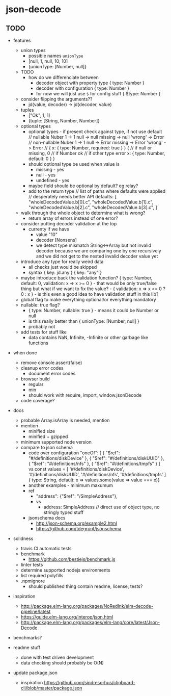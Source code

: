 # json-decode

## TODO

- features
    - union types
        - possible names `unionType`
        - [null, 1, null, 10, 10]
        - {unionType: [Number, null]}
    - TODO
        - how do we differenciate between
            - decoder object with property type { type: Number }
            - decoder with configuration { type: Number }
            - for now we will just use `$` for config stuff { $type: Number }
    - consider flipping the arguments??
        - jd(value, decoder) -> jd(decoder, value)
    - tuples
        - ["Ok", 1, 1]
        - {tuple: [String, Number, Number]}
    - optional types
        - optional types - if present check against type, if not use default
        // nullable
        Nuber
            1 -> 1
            null -> null
            missing -> null
            'wrong' -> Error
        // non-nullable
        Nuber
            1 -> 1
            null -> Error
            missing -> Error
            'wrong' -> Error
        //
        { x: { type: Number, required: true } }
        {
            // if null or missing, 0
            // if Number ok
            // if other type error
            x: { type: Number, default: 0 }
        }
        - should optional type be used when value is
            - missing - yes
            - null - yes
            - undefined - yes
        - maybe field should be optional by default? eg relay?
        - add to the return type
            // list of paths where defaults were applied
            // desperately needs better API
            defaults: [
                "wholeDecodedValue.b[0].c",
                "wholeDecodedValue.b[1].c",
                "wholeDecodedValue.b[2].c",
                "wholeDecodedValue.b[3].c",
            ]
    - walk through the whole object to determine what is wrong?
        - return array of errors instead of one error?
    - consider putting decoder validation at the top
        - currenty if we have
            - value "10"
            - decoder [Nonsens]
            - we detect type mismatch String<->Array but not invalid decoder because we are comparing one by one recursively and we did not get to the nested invalid decoder value yet
    - introduce any type for really weird data
        - all checks just would be skipped
        - syntax
            { key: jd.any }
            { key: "any" }
    - maybe introduce back the validation function?
        { type: Number, default: 0, validation: x => x >= 0 }
            - that would be only true/false thing but what if we want to fix the value?
                - { validation: x => x <= 0 ? 0 : x }
            - is this even a good idea to have validation stuff in this lib?
    - global flag to make everything optional/or everything mandatory
    - nullable: true flag?
        - { type: Number, nullable: true } - means it could be Number or null
        - is this really better than { unionType: [Number, null] }
        - probably not
    - add tests for stuff like
        - data contains NaN, Infinite, -Infinite or other garbage like functions

- when done
    - remove console.assert(false)
    - cleanup error codes
        - document error codes
    - browser build
        - regular
        - min
        - should work with require, import, window.jsonDecode
    - code coverage?

- docs
    - probable Array.isArray is needed, mention
    - mention
        - minified size
        - minified + gzipped
    - minimum supported node version
    - compare to json schema
        - code over configuration
             "oneOf": [
                { "$ref": "#/definitions/diskDevice" },
                { "$ref": "#/definitions/diskUUID" },
                { "$ref": "#/definitions/nfs" },
                { "$ref": "#/definitions/tmpfs" }
            ]
            vs
            const values = [
                '#/definitions/diskDevice',
                '#/definitions/diskUUID',
                '#/definitions/nfs',
                '#/definitions/tmpfs'
            ]
            { type: String, default: x => values.some(value => value === x)}
        - another examples - minimum maxumum
        - ref
            - "address": {"$ref": "/SimpleAddress"},
            - vs
                - address: SimpleAddress // direct use of object type, no stringly typed stuff
        - jsonschema docs
            - http://json-schema.org/example2.html
            - https://github.com/tdegrunt/jsonschema
- solidness
    - travis CI automatic tests
    - benchmark
        - https://github.com/bestiejs/benchmark.js
    - linter tests
    - determine supported nodejs environments
    - list required polyfills
    - .npmignore
        - should published thing contain readme, license, tests?

- inspiration
    - http://package.elm-lang.org/packages/NoRedInk/elm-decode-pipeline/latest
    - https://guide.elm-lang.org/interop/json.html
    - http://package.elm-lang.org/packages/elm-lang/core/latest/Json-Decode

- benchmarks?
- readme stuff
    - done with test driven development
    - data checking should probably be O(N)

- update package.json
    - inspiration https://github.com/sindresorhus/clipboard-cli/blob/master/package.json
